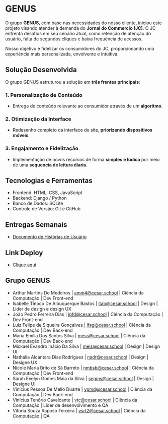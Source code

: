 # GENUS

O grupo **GENUS**, com base nas necessidades do nosso cliente, iniciou este projeto visando atender à demanda do **Jornal do Commercio (JC)**. O JC enfrenta desafios em seu cenário atual, como retenção de atenção do usuário, falta de segundos cliques e baixa frequência de acessos.

Nosso objetivo é fidelizar os consumidores do JC, proporcionando uma experiência mais personalizada, envolvente e intuitiva.

## Solução Desenvolvida

O grupo GENUS estruturou a solução em **três frentes principais**:

### 1. Personalização de Conteúdo
- Entrega de conteúdo relevante ao consumidor através de um **algoritmo**.

### 2. Otimização da Interface
- Redesenho completo da interface do site, **priorizando dispositivos móveis**.

### 3. Engajamento e Fidelização
- Implementação de novos recursos de forma **simples e lúdica** por meio de uma **sequencia de leitura diaria**.

## Tecnologias e Ferramentas
- Frontend: HTML, CSS, JavaScript
- Backend: Django / Python
- Banco de Dados: SQLite
- Controle de Versão: Git e GitHub

## Entregas Semanais
- [Documento de Histórias de Usuário](https://docs.google.com/document/d/1aFmJWQ57J6yf8G54d8f4gd4CUoo7hbqy8WJeeoRDG_I/edit?usp=drivesdk)


## Link Deploy
- [Clique aqui](https://arthurjornal.pythonanywhere.com)
## Grupo GENUS
- Arthur Martins De Medeiros | amm4@cesar.school | Ciência da Computação | Dev Front-end
- Isabelle Tinoco De Albuquerque Bastos | itab@cesar.school | Design | Lider de design e design UX
- João Pedro Ferreira Dias | jpfd@cesar.school | Ciência da Computação | Dev Front-end
- Luiz Felipe de Siqueira Gonçalves | lfsg@cesar.school | Ciência da Computação | Dev Back-end
- Maria Emilia Dos Santos Silva | mess@cesar.school | Ciência da Computação | Dev Back-end
- Mickael Evandro Inácio Da Silva | meis@cesar.school | Design | Design UI
- Nathalia Alcantara Dias Rodrigues | nadr@cesar.school | Design | Designe  UX
- Nicole Maria Brito de Sá Barreto | nmbsb@cesar.school | Ciência da Computação | Dev Front-end
- Sarah Evelyn Gomes Maia da Silva | segms@cesar.school | Design | Designe UI
- Vinícius Pessoa De Mello Duarte | vpmd@cesar.school | Ciência da Computação | Dev Back-end
- Vinícius Tenório Cavalcante | vtc@cesar.school | Ciência da Computação | Lider de desenvolvimento e QA
- Vitoria Souza Raposo Teixeira | vsrt2@cesar.school | Ciência da Computação | QA
